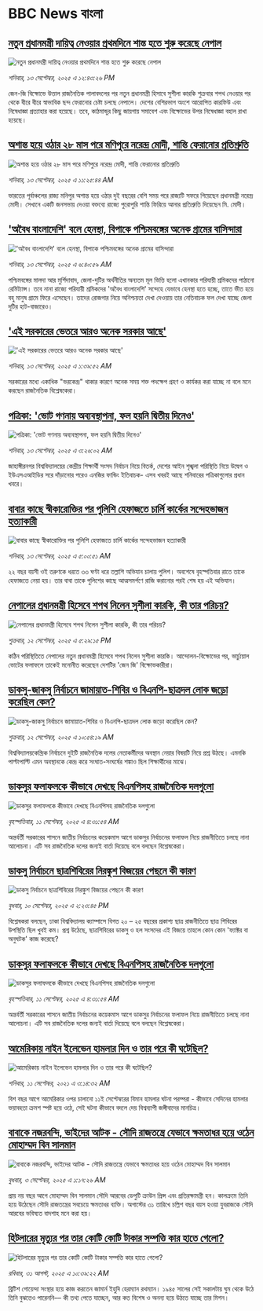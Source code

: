 # BBC News বাংলা## [নতুন প্রধানমন্ত্রী দায়িত্ব নেওয়ার প্রথমদিনে শান্ত হতে শুরু করেছে নেপাল](https://www.bbc.com/bengali/articles/c930kzrlywxo?at_medium=RSS&at_campaign=rss?at_campaign=githubrss)![নতুন প্রধানমন্ত্রী দায়িত্ব নেওয়ার প্রথমদিনে শান্ত হতে শুরু করেছে নেপাল](https://ichef.bbci.co.uk/ace/ws/240/cpsprodpb/94c5/live/723e58d0-9099-11f0-84c8-99de564f0440.jpg)_শনিবার, ১৩ সেপ্টেম্বর, ২০২৫ এ ১২:৪৩:২৬ PM_জেন-জি বিক্ষোভে উত্তাল রাজনৈতিক পালাবদলের পর নতুন প্রধানমন্ত্রী হিসাবে সুশীলা কারকি শুক্রবার শপথ নেওয়ার পর থেকে ধীরে ধীরে স্বাভাবিক ছন্দ ফেরানোর চেষ্টা চলছে নেপালে। দেশের বেশিরভাগ অংশে আরোপিত কারফিউ এবং নিষেধাজ্ঞা প্রত্যাহার করা হয়েছে। তবে, কাঠমান্ডুর কিছু জায়গায় সমাবেশ এবং বিক্ষোভের উপর নিষেধাজ্ঞা বহাল রাখা হয়েছে।## [অশান্ত হয়ে ওঠার ২৮ মাস পরে মণিপুরে নরেন্দ্র মোদী, শান্তি ফেরানোর প্রতিশ্রুতি ](https://www.bbc.com/bengali/articles/c7493p8z351o?at_medium=RSS&at_campaign=rss?at_campaign=githubrss)![অশান্ত হয়ে ওঠার ২৮ মাস পরে মণিপুরে নরেন্দ্র মোদী, শান্তি ফেরানোর প্রতিশ্রুতি ](https://ichef.bbci.co.uk/ace/ws/240/cpsprodpb/73c2/live/36a8f8f0-908c-11f0-b391-6936825093bd.jpg)_শনিবার, ১৩ সেপ্টেম্বর, ২০২৫ এ ১১:২৫:৪৪ AM_ভারতের পূর্বাঞ্চলের রাজ্য মনিপুর অশান্ত হয়ে ওঠার দুই বছরের বেশি সময় পরে রাজ্যটি সফরে গিয়েছেন প্রধানমন্ত্রী নরেন্দ্র মোদী। সেখানে একটি জনসভায় দেওয়া বক্তব্যে রাজ্যে পুরোপুরি শান্তি ফিরিয়ে আনার প্রতিশ্রুতি দিয়েছেন মি. মোদী।## ['অবৈধ বাংলাদেশি' বলে হেনস্থা, বিপাকে পশ্চিমবঙ্গের অনেক গ্রামের বাসিন্দারা](https://www.bbc.com/bengali/articles/ckg21jxyj5yo?at_medium=RSS&at_campaign=rss?at_campaign=githubrss)!['অবৈধ বাংলাদেশি' বলে হেনস্থা, বিপাকে পশ্চিমবঙ্গের অনেক গ্রামের বাসিন্দারা](https://ichef.bbci.co.uk/ace/ws/240/cpsprodpb/46d4/live/5d563fc0-8fed-11f0-84c8-99de564f0440.jpg)_শনিবার, ১৩ সেপ্টেম্বর, ২০২৫ এ ৬:৪০:৫৯ AM_পশ্চিমবঙ্গের মালদা আর মুর্শিদাবাদ, জেলা-দুটির অর্থনীতির অন্যতম মূল ভিত্তি হলো এখানকার পরিযায়ী শ্রমিকদের পাঠানো রেমিট্যান্স। তবে নানা রাজ্যে পরিযায়ী শ্রমিকদের 'অবৈধ বাংলাদেশি' সন্দেহে যেভাবে হেনস্থা হতে হচ্ছে, তাতে ভীত হয়ে বহু মানুষ গ্রামে ফিরে এসেছেন। তাদের রোজগার নিয়ে অনিশ্চয়তা দেখা দেওয়ায় তার নেতিবাচক ফল দেখা যাচ্ছে জেলা দুটির হাট-বাজারেও।## ['এই সরকারের ভেতরে আরও অনেক সরকার আছে'](https://www.bbc.com/bengali/articles/cn0x1l8yywyo?at_medium=RSS&at_campaign=rss?at_campaign=githubrss)!['এই সরকারের ভেতরে আরও অনেক সরকার আছে'](https://ichef.bbci.co.uk/ace/ws/240/cpsprodpb/e41f/live/96561f60-8f44-11f0-9cf6-cbf3e73ce2b9.jpg)_শনিবার, ১৩ সেপ্টেম্বর, ২০২৫ এ ১:৩৯:৫২ AM_সরকারের মধ্যে একাধিক "ভরকেন্দ্র" থাকার কারণে অনেক সময় শক্ত পদক্ষেপ গ্রহণ ও কার্যকর করা যাচ্ছে না বলে মনে করছেন রাজনৈতিক বিশ্লেষকেরা।## [পত্রিকা: 'ভোট গণনায় অব্যবস্থাপনা, ফল হয়নি দ্বিতীয় দিনেও'](https://www.bbc.com/bengali/articles/cy857119w76o?at_medium=RSS&at_campaign=rss?at_campaign=githubrss)![পত্রিকা: 'ভোট গণনায় অব্যবস্থাপনা, ফল হয়নি দ্বিতীয় দিনেও'](https://ichef.bbci.co.uk/ace/ws/240/cpsprodpb/ef8c/live/231a3640-904c-11f0-84c8-99de564f0440.jpg)_শনিবার, ১৩ সেপ্টেম্বর, ২০২৫ এ ৩:২৬:০২ AM_জাহাঙ্গীরনগর বিশ্ববিদ্যালয়ের কেন্দ্রীয় শিক্ষার্থী সংসদ নির্বাচন নিয়ে বিতর্ক, দেশের আইন শৃঙ্খলা পরিস্থিতি নিয়ে উদ্বেগ ও ইউএসএআইডির সরে দাঁড়ানোর পরেও এনজির ফান্ডিং ইতিবাচক- এসব খবরই আছে শনিবারের পত্রিকাগুলোর প্রধান খবরে।## [বাবার কাছে স্বীকারোক্তির পর পুলিশি হেফাজতে চার্লি কার্কের সন্দেহভাজন হত্যাকারী](https://www.bbc.com/bengali/articles/c3rvn27qxylo?at_medium=RSS&at_campaign=rss?at_campaign=githubrss)![বাবার কাছে স্বীকারোক্তির পর পুলিশি হেফাজতে চার্লি কার্কের সন্দেহভাজন হত্যাকারী](https://ichef.bbci.co.uk/ace/ws/240/cpsprodpb/d033/live/b3d38130-9058-11f0-9cf6-cbf3e73ce2b9.jpg)_শনিবার, ১৩ সেপ্টেম্বর, ২০২৫ এ ৫:০০:৫১ AM_২২ বছর বয়সী ওই তরুণকে ধরতে ৩৩ ঘণ্টা ধরে তল্লাশি অভিযান চালায় পুলিশ। অবশেষে বৃহস্পতিবার রাতে তাকে হেফাজতে নেয়া হয়। তার বাবা তাকে পুলিশের কাছে আত্মসমর্পণে রাজি করানোর পরই শেষ হয় এই অভিযান।## [নেপালের প্রধানমন্ত্রী হিসেবে শপথ নিলেন সুশীলা কারকি, কী তার পরিচয়? ](https://www.bbc.com/bengali/articles/cwy9g18yn5ro?at_medium=RSS&at_campaign=rss?at_campaign=githubrss)![নেপালের প্রধানমন্ত্রী হিসেবে শপথ নিলেন সুশীলা কারকি, কী তার পরিচয়? ](https://ichef.bbci.co.uk/ace/ws/240/cpsprodpb/67d5/live/354f2a00-8ff7-11f0-9cf6-cbf3e73ce2b9.jpg)_শুক্রবার, ১২ সেপ্টেম্বর, ২০২৫ এ ৫:২৯:১৫ PM_কঠিন পরিস্থিতিতে নেপালের নতুন প্রধানমন্ত্রী হিসেবে শপথ নিলেন সুশীলা কারকি। আন্দোলন-বিক্ষোভের পর, ভার্চ্যুয়াল ভোটের ফলাফলে তাকেই মনোনীত করেছেন দেশটির 'জেন জি' বিক্ষোভকারীরা।## [ডাকসু-জাকসু নির্বাচনে জামায়াত-শিবির ও বিএনপি-ছাত্রদল লোক জড়ো করেছিল কেন?](https://www.bbc.com/bengali/articles/cvg4wpm3yd7o?at_medium=RSS&at_campaign=rss?at_campaign=githubrss)![ডাকসু-জাকসু নির্বাচনে জামায়াত-শিবির ও বিএনপি-ছাত্রদল লোক জড়ো করেছিল কেন?](https://ichef.bbci.co.uk/ace/ws/240/cpsprodpb/ffc5/live/42f9ecd0-8fc5-11f0-98cb-fd5ed4a6011e.jpg)_শুক্রবার, ১২ সেপ্টেম্বর, ২০২৫ এ ১০:৫৪:১৯ AM_বিশ্ববিদ্যালয়কেন্দ্রিক নির্বাচনে দুইটি রাজনৈতিক দলের নেতাকর্মীদের অবস্থান নেয়ার বিষয়টি নিয়ে প্রশ্ন উঠছে। এমনকি পাল্টাপাল্টি এমন অবস্থানকে কেন্দ্র করে সংঘাত-সংঘর্ষের শঙ্কাও ছিল শিক্ষার্থীদের মাঝে।## [ডাকসুর ফলাফলকে কীভাবে দেখছে বিএনপিসহ রাজনৈতিক দলগুলো](https://www.bbc.com/bengali/articles/c3rvw8rq0dzo?at_medium=RSS&at_campaign=rss?at_campaign=githubrss)![ডাকসুর ফলাফলকে কীভাবে দেখছে বিএনপিসহ রাজনৈতিক দলগুলো](https://ichef.bbci.co.uk/ace/ws/240/cpsprodpb/a5ef/live/3e1521d0-8ec1-11f0-8f12-7303442ee564.jpg)_বৃহস্পতিবার, ১১ সেপ্টেম্বর, ২০২৫ এ ৪:৩১:৫৪ AM_অন্তর্বর্তী সরকারের শাসনে জাতীয় নির্বাচনের কয়েকমাস আগে ডাকসুর নির্বাচনের ফলাফল নিয়ে রাজনীতিতে চলছে নানা আলোচনা। এটি সব রাজনৈতিক দলের জন্যই বার্তা দিয়েছে বলে বলছেন বিশ্লেষকেরা।## [ডাকসু নির্বাচনে ছাত্রশিবিরের নিরঙ্কুশ বিজয়ের পেছনে কী কারণ](https://www.bbc.com/bengali/articles/cvgvemy3dk2o?at_medium=RSS&at_campaign=rss?at_campaign=githubrss)![ডাকসু নির্বাচনে ছাত্রশিবিরের নিরঙ্কুশ বিজয়ের পেছনে কী কারণ](https://ichef.bbci.co.uk/ace/ws/240/cpsprodpb/33bf/live/0c9c2420-8e51-11f0-b199-41ee52afc86b.jpg)_বুধবার, ১০ সেপ্টেম্বর, ২০২৫ এ ২:২৩:৪৫ PM_বিশ্লেষকরা বলছেন, ঢাকা বিশ্ববিদ্যালয় ক্যাম্পাসে বিগত ২০ – ২৫ বছরের প্রকাশ্য ছাত্র রাজনীতিতে ছাত্র শিবিরের উপস্থিতি ছিল খুবই কম। প্রশ্ন উঠেছে, ছাত্রশিবিরের ডাকসু ও হল সংসদের এই বিজয়ে তাহলে কোন কোন 'ফ্যাক্টর বা অনুঘটক' কাজ করেছে?## [ডাকসুর ফলাফলকে কীভাবে দেখছে বিএনপিসহ রাজনৈতিক দলগুলো](https://www.bbc.com/bengali/articles/c3rvw8rq0dzo?at_medium=RSS&at_campaign=rss?at_campaign=githubrss)![ডাকসুর ফলাফলকে কীভাবে দেখছে বিএনপিসহ রাজনৈতিক দলগুলো](https://ichef.bbci.co.uk/ace/ws/240/cpsprodpb/a5ef/live/3e1521d0-8ec1-11f0-8f12-7303442ee564.jpg)_বৃহস্পতিবার, ১১ সেপ্টেম্বর, ২০২৫ এ ৪:৩১:৫৪ AM_অন্তর্বর্তী সরকারের শাসনে জাতীয় নির্বাচনের কয়েকমাস আগে ডাকসুর নির্বাচনের ফলাফল নিয়ে রাজনীতিতে চলছে নানা আলোচনা। এটি সব রাজনৈতিক দলের জন্যই বার্তা দিয়েছে বলে বলছেন বিশ্লেষকেরা।## [আমেরিকায় নাইন ইলেভেন হামলার দিন ও তার পরে কী ঘটেছিল?](https://www.bbc.com/bengali/news-58102468?at_medium=RSS&at_campaign=rss?at_campaign=githubrss)![আমেরিকায় নাইন ইলেভেন হামলার দিন ও তার পরে কী ঘটেছিল?](https://ichef.bbci.co.uk/ace/standard/240/cpsprodpb/2FDA/production/_119705221_twintowers.jpg)_শনিবার, ১১ সেপ্টেম্বর, ২০২১ এ ৩:১৪:৩২ AM_বিশ বছর আগে আমেরিকার ওপর চালানো ১১ই সেপ্টেম্বরের বিমান হামলার ঘটনা পরম্পরা - কীভাবে সেদিনের হামলার ভয়াবহতা ক্রমশ স্পষ্ট হয়ে ওঠে, সেই ঘটনা কীভাবে বদলে দেয় বিশ্বব্যাপী জঙ্গীবাদের মানচিত্র।## [বাবাকে নজরবন্দি, ভাইদের আটক - সৌদি রাজতন্ত্রে যেভাবে ক্ষমতাধর হয়ে ওঠেন মোহাম্মদ বিন সালমান](https://www.bbc.com/bengali/articles/c1mpmx9dvrgo?at_medium=RSS&at_campaign=rss?at_campaign=githubrss)![বাবাকে নজরবন্দি, ভাইদের আটক - সৌদি রাজতন্ত্রে যেভাবে ক্ষমতাধর হয়ে ওঠেন মোহাম্মদ বিন সালমান](https://ichef.bbci.co.uk/ace/ws/240/cpsprodpb/8900/live/9e7b92f0-87e3-11f0-84c8-99de564f0440.jpg)_বুধবার, ৩ সেপ্টেম্বর, ২০২৫ এ ১:১৭:২৬ AM_প্রায় নয় বছর আগে মোহাম্মদ বিন সালমান সৌদি আরবের ডেপুটি ক্রাউন প্রিন্স এবং প্রতিরক্ষামন্ত্রী হন। কালক্রমে তিনি হয়ে উঠেছেন সৌদি রাজতন্ত্রের সবচেয়ে ক্ষমতাধর ব্যক্তি। অগাস্টের ৩১ তারিখে চল্লিশ বছর বয়স হওয়া যুবরাজকে সৌদি আরবের ভবিষ্যত বাদশাহ মনে করা হয়।## [হিটলারের মৃত্যুর পর তার কোটি কোটি টাকার সম্পত্তি কার হাতে গেলো?](https://www.bbc.com/bengali/articles/c15lj45vwlwo?at_medium=RSS&at_campaign=rss?at_campaign=githubrss)![হিটলারের মৃত্যুর পর তার কোটি কোটি টাকার সম্পত্তি কার হাতে গেলো?](https://ichef.bbci.co.uk/ace/ws/240/cpsprodpb/af67/live/b78d09b0-84c6-11f0-84c8-99de564f0440.jpg)_রবিবার, ৩১ আগস্ট, ২০২৫ এ ১০:৩৯:২২ AM_ব্রিটিশ গোয়েন্দা সংস্থার হয়ে কাজ করতেন জামার্ন ইহুদি হেরম্যান রথম্যান। ১৯৪৫ সালের সেই সকালটায় ঘুম থেকে উঠে তিনি বুঝতেও পারেননি–– কী তথ্য পেতে যাচ্ছেন, আর কত বিশেষ ও অনন্য হয়ে উঠতে যাচ্ছে তার মিশন।